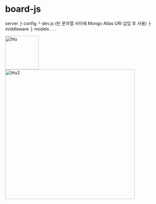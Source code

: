 # board-js

server 
    ├ config 
         └ dev.js (빈 문자열 사이에 Mongo Atlas URI 삽입 후 사용)
    ├ middleware
    ├ models
    .
    .
    .
 
<img width="109" alt="htu" src="https://user-images.githubusercontent.com/72322679/142685028-fcae02e0-9209-4998-8570-10818ef5f5a0.PNG">
<img width="421" alt="htu2" src="https://user-images.githubusercontent.com/72322679/142685034-d3a1860b-7aff-4fc7-b4fd-333da895e09a.PNG">
